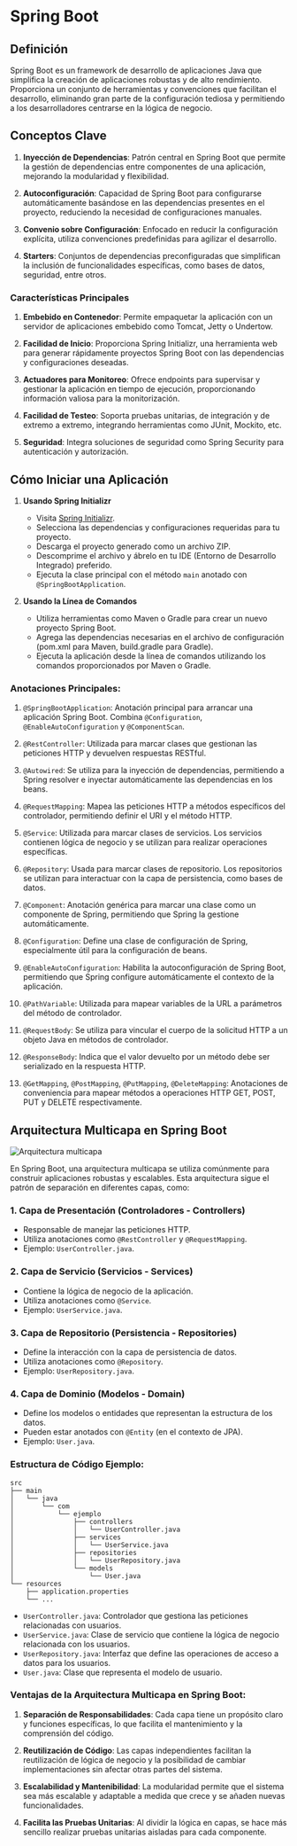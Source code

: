 # Spring Boot

## Definición

Spring Boot es un framework de desarrollo de aplicaciones Java que simplifica la creación de aplicaciones robustas y de alto rendimiento. Proporciona un conjunto de herramientas y convenciones que facilitan el desarrollo, eliminando gran parte de la configuración tediosa y permitiendo a los desarrolladores centrarse en la lógica de negocio.

## Conceptos Clave

1. **Inyección de Dependencias**: Patrón central en Spring Boot que permite la gestión de dependencias entre componentes de una aplicación, mejorando la modularidad y flexibilidad.

2. **Autoconfiguración**: Capacidad de Spring Boot para configurarse automáticamente basándose en las dependencias presentes en el proyecto, reduciendo la necesidad de configuraciones manuales.

3. **Convenio sobre Configuración**: Enfocado en reducir la configuración explícita, utiliza convenciones predefinidas para agilizar el desarrollo.

4. **Starters**: Conjuntos de dependencias preconfiguradas que simplifican la inclusión de funcionalidades específicas, como bases de datos, seguridad, entre otros.

### Características Principales

1. **Embebido en Contenedor**: Permite empaquetar la aplicación con un servidor de aplicaciones embebido como Tomcat, Jetty o Undertow.

2. **Facilidad de Inicio**: Proporciona Spring Initializr, una herramienta web para generar rápidamente proyectos Spring Boot con las dependencias y configuraciones deseadas.

3. **Actuadores para Monitoreo**: Ofrece endpoints para supervisar y gestionar la aplicación en tiempo de ejecución, proporcionando información valiosa para la monitorización.

4. **Facilidad de Testeo**: Soporta pruebas unitarias, de integración y de extremo a extremo, integrando herramientas como JUnit, Mockito, etc.

5. **Seguridad**: Integra soluciones de seguridad como Spring Security para autenticación y autorización.

## Cómo Iniciar una Aplicación

1. **Usando Spring Initializr**
    - Visita [Spring Initializr](https://start.spring.io/).
    - Selecciona las dependencias y configuraciones requeridas para tu proyecto.
    - Descarga el proyecto generado como un archivo ZIP.
    - Descomprime el archivo y ábrelo en tu IDE (Entorno de Desarrollo Integrado) preferido.
    - Ejecuta la clase principal con el método `main` anotado con `@SpringBootApplication`.

2. **Usando la Línea de Comandos**
    - Utiliza herramientas como Maven o Gradle para crear un nuevo proyecto Spring Boot.
    - Agrega las dependencias necesarias en el archivo de configuración (pom.xml para Maven, build.gradle para Gradle).
    - Ejecuta la aplicación desde la línea de comandos utilizando los comandos proporcionados por Maven o Gradle.


### Anotaciones Principales:

1. `@SpringBootApplication`: Anotación principal para arrancar una aplicación Spring Boot. Combina `@Configuration`, `@EnableAutoConfiguration` y `@ComponentScan`.

2. `@RestController`: Utilizada para marcar clases que gestionan las peticiones HTTP y devuelven respuestas RESTful.

3. `@Autowired`: Se utiliza para la inyección de dependencias, permitiendo a Spring resolver e inyectar automáticamente las dependencias en los beans.

4. `@RequestMapping`: Mapea las peticiones HTTP a métodos específicos del controlador, permitiendo definir el URI y el método HTTP.

5. `@Service`: Utilizada para marcar clases de servicios. Los servicios contienen lógica de negocio y se utilizan para realizar operaciones específicas.

6. `@Repository`: Usada para marcar clases de repositorio. Los repositorios se utilizan para interactuar con la capa de persistencia, como bases de datos.

7. `@Component`: Anotación genérica para marcar una clase como un componente de Spring, permitiendo que Spring la gestione automáticamente.

8. `@Configuration`: Define una clase de configuración de Spring, especialmente útil para la configuración de beans.

9. `@EnableAutoConfiguration`: Habilita la autoconfiguración de Spring Boot, permitiendo que Spring configure automáticamente el contexto de la aplicación.

10. `@PathVariable`: Utilizada para mapear variables de la URL a parámetros del método de controlador.

11. `@RequestBody`: Se utiliza para vincular el cuerpo de la solicitud HTTP a un objeto Java en métodos de controlador.

12. `@ResponseBody`: Indica que el valor devuelto por un método debe ser serializado en la respuesta HTTP.

13. `@GetMapping`, `@PostMapping`, `@PutMapping`, `@DeleteMapping`: Anotaciones de conveniencia para mapear métodos a operaciones HTTP GET, POST, PUT y DELETE respectivamente.

## Arquitectura Multicapa en Spring Boot

![Arquitectura multicapa](./images/Arquitectura%20Multicapa.png)

En Spring Boot, una arquitectura multicapa se utiliza comúnmente para construir aplicaciones robustas y escalables. Esta arquitectura sigue el patrón de separación en diferentes capas, como:

### 1. Capa de Presentación (Controladores - Controllers)

- Responsable de manejar las peticiones HTTP.
- Utiliza anotaciones como `@RestController` y `@RequestMapping`.
- Ejemplo: `UserController.java`.

### 2. Capa de Servicio (Servicios - Services)

- Contiene la lógica de negocio de la aplicación.
- Utiliza anotaciones como `@Service`.
- Ejemplo: `UserService.java`.

### 3. Capa de Repositorio (Persistencia - Repositories)

- Define la interacción con la capa de persistencia de datos.
- Utiliza anotaciones como `@Repository`.
- Ejemplo: `UserRepository.java`.

### 4. Capa de Dominio (Modelos - Domain)

- Define los modelos o entidades que representan la estructura de los datos.
- Pueden estar anotados con `@Entity` (en el contexto de JPA).
- Ejemplo: `User.java`.

### Estructura de Código Ejemplo:

```plaintext
src
├── main
│   └── java
│       └── com
│           └── ejemplo
│               ├── controllers
│               │   └── UserController.java
│               ├── services
│               │   └── UserService.java
│               ├── repositories
│               │   └── UserRepository.java
│               └── models
│                   └── User.java
└── resources
    ├── application.properties
    └── ...
```

- `UserController.java`: Controlador que gestiona las peticiones relacionadas con usuarios.
- `UserService.java`: Clase de servicio que contiene la lógica de negocio relacionada con los usuarios.
- `UserRepository.java`: Interfaz que define las operaciones de acceso a datos para los usuarios.
- `User.java`: Clase que representa el modelo de usuario.

### Ventajas de la Arquitectura Multicapa en Spring Boot:

1. **Separación de Responsabilidades**: Cada capa tiene un propósito claro y funciones específicas, lo que facilita el mantenimiento y la comprensión del código.

2. **Reutilización de Código**: Las capas independientes facilitan la reutilización de lógica de negocio y la posibilidad de cambiar implementaciones sin afectar otras partes del sistema.

3. **Escalabilidad y Mantenibilidad**: La modularidad permite que el sistema sea más escalable y adaptable a medida que crece y se añaden nuevas funcionalidades.

4. **Facilita las Pruebas Unitarias**: Al dividir la lógica en capas, se hace más sencillo realizar pruebas unitarias aisladas para cada componente.